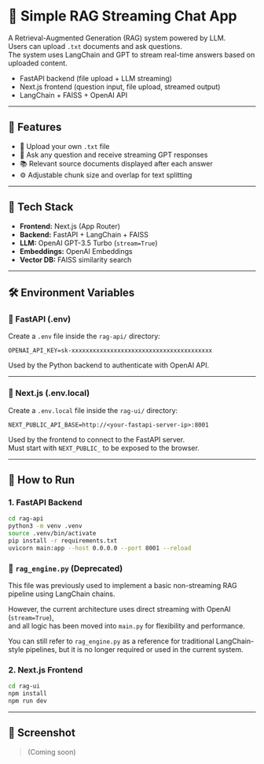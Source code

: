 # 🧠 Simple RAG Streaming Chat App

A Retrieval-Augmented Generation (RAG) system powered by LLM.  
Users can upload `.txt` documents and ask questions.  
The system uses LangChain and GPT to stream real-time answers based on uploaded content.

- FastAPI backend (file upload + LLM streaming)
- Next.js frontend (question input, file upload, streamed output)
- LangChain + FAISS + OpenAI API

---

## 🚀 Features

- 📄 Upload your own `.txt` file
- 💬 Ask any question and receive streaming GPT responses
- 📚 Relevant source documents displayed after each answer
- ⚙️ Adjustable chunk size and overlap for text splitting

---

## 🧱 Tech Stack

- **Frontend:** Next.js (App Router)
- **Backend:** FastAPI + LangChain + FAISS
- **LLM:** OpenAI GPT-3.5 Turbo (`stream=True`)
- **Embeddings:** OpenAI Embeddings
- **Vector DB:** FAISS similarity search

---

## 🛠️ Environment Variables

### 🔹 FastAPI (.env)

Create a `.env` file inside the `rag-api/` directory:

```env
OPENAI_API_KEY=sk-xxxxxxxxxxxxxxxxxxxxxxxxxxxxxxxxxxxxxxxx
```

Used by the Python backend to authenticate with OpenAI API.

---

### 🔹 Next.js (.env.local)

Create a `.env.local` file inside the `rag-ui/` directory:

```env
NEXT_PUBLIC_API_BASE=http://<your-fastapi-server-ip>:8001
```

Used by the frontend to connect to the FastAPI server.  
Must start with `NEXT_PUBLIC_` to be exposed to the browser.

---

## 🧪 How to Run

### 1. FastAPI Backend

```bash
cd rag-api
python3 -m venv .venv
source .venv/bin/activate
pip install -r requirements.txt
uvicorn main:app --host 0.0.0.0 --port 8001 --reload
```

### 📂 `rag_engine.py` (Deprecated)

This file was previously used to implement a basic non-streaming RAG pipeline using LangChain chains.

However, the current architecture uses direct streaming with OpenAI (`stream=True`),  
and all logic has been moved into `main.py` for flexibility and performance.

You can still refer to `rag_engine.py` as a reference for traditional LangChain-style pipelines,
but it is no longer required or used in the current system.

### 2. Next.js Frontend

```bash
cd rag-ui
npm install
npm run dev
```

---



## 📸 Screenshot

> (Coming soon)
